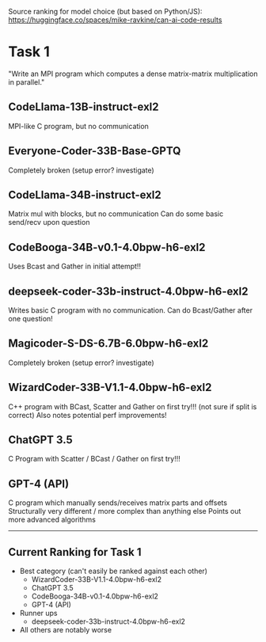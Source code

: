 Source ranking for model choice (but based on Python/JS):
https://huggingface.co/spaces/mike-ravkine/can-ai-code-results

# Task 1 
"Write an MPI program which computes a dense matrix-matrix multiplication in parallel."

## CodeLlama-13B-instruct-exl2
MPI-like C program, but no communication

## Everyone-Coder-33B-Base-GPTQ
Completely broken (setup error? investigate)

## CodeLlama-34B-instruct-exl2
Matrix mul with blocks, but no communication
Can do some basic send/recv upon question

## CodeBooga-34B-v0.1-4.0bpw-h6-exl2
Uses Bcast and Gather in initial attempt!!

## deepseek-coder-33b-instruct-4.0bpw-h6-exl2
Writes basic C program with no communication.
Can do Bcast/Gather after one question!

## Magicoder-S-DS-6.7B-6.0bpw-h6-exl2
Completely broken (setup error? investigate)

## WizardCoder-33B-V1.1-4.0bpw-h6-exl2
C++ program with BCast, Scatter and Gather on first try!!!
(not sure if split is correct)
Also notes potential perf improvements!

## ChatGPT 3.5
C Program with Scatter / BCast / Gather on first try!!!

## GPT-4 (API)
C program which manually sends/receives matrix parts and offsets
Structurally very different / more complex than anything else
Points out more advanced algorithms

----------------------------------------

## Current Ranking for Task 1
- Best category (can't easily be ranked against each other)
    * WizardCoder-33B-V1.1-4.0bpw-h6-exl2
    * ChatGPT 3.5
    * CodeBooga-34B-v0.1-4.0bpw-h6-exl2
    * GPT-4 (API)
- Runner ups
    * deepseek-coder-33b-instruct-4.0bpw-h6-exl2
- All others are notably worse
